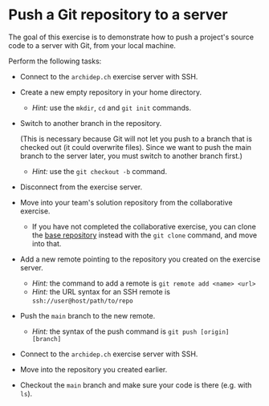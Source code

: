 # Push a Git repository to a server

<!-- START doctoc -->
<!-- END doctoc -->

The goal of this exercise is to demonstrate how to push a project's source code to a server with Git, from your local machine.

Perform the following tasks:

* Connect to the `archidep.ch` exercise server with SSH.
* Create a new empty repository in your home directory.
  * *Hint:* use the `mkdir`, `cd` and `git init` commands.
* Switch to another branch in the repository.

  (This is necessary because Git will not let you push to a branch that is checked out (it could overwrite files).
  Since we want to push the main branch to the server later, you must switch to another branch first.)
  * *Hint:* use the `git checkout -b` command.
* Disconnect from the exercise server.
* Move into your team's solution repository from the collaborative exercise.
  * If you have not completed the collaborative exercise, you can clone the [base repository](https://github.com/MediaComem/comem-archidep-php-todo-exercise) instead with the `git clone` command, and move into that.
* Add a new remote pointing to the repository you created on the exercise server.
  * *Hint:* the command to add a remote is `git remote add <name> <url>`
  * *Hint:* the URL syntax for an SSH remote is `ssh://user@host/path/to/repo`
* Push the `main` branch to the new remote.
  * *Hint:* the syntax of the push command is `git push [origin] [branch]`
* Connect to the `archidep.ch` exercise server with SSH.
* Move into the repository you created earlier.
* Checkout the `main` branch and make sure your code is there (e.g. with `ls`).
